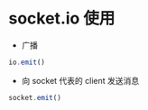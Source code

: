 # socket.io 使用

+ 广播

```javascript
io.emit()
```

+ 向 socket 代表的 client 发送消息

```javascript
socket.emit()
```

